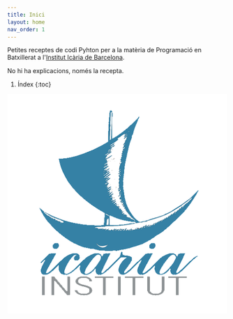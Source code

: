 ```yaml
---
title: Inici
layout: home
nav_order: 1
---
```


Petites receptes de codi Pyhton per a la matèria de Programació en Batxillerat a l'[Institut Icària de Barcelona](<http://www.instituticaria.cat>).

No hi ha explicacions, només la recepta.

1. Índex
{:toc}

![Institut Icària Barcelona](imatges/Icaria.png)
